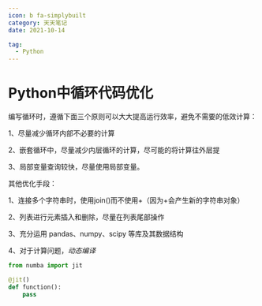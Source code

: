 ```yaml
---
icon: b fa-simplybuilt
category: 天天笔记
date: 2021-10-14

tag:
  - Python
---
```


# Python中循环代码优化

编写循环时，遵循下面三个原则可以大大提高运行效率，避免不需要的低效计算：

1、尽量减少循环内部不必要的计算

2、嵌套循环中，尽量减少内层循环的计算，尽可能的将计算往外层提

3、局部变量查询较快，尽量使用局部变量。

其他优化手段：

1、连接多个字符串时，使用join()而不使用+（因为+会产生新的字符串对象）

2、列表进行元素插入和删除，尽量在列表尾部操作

3、充分运用 pandas、numpy、scipy 等库及其数据结构

4、对于计算问题，*动态编译*

```python
from numba import jit

@jit()
def function():
    pass
```

